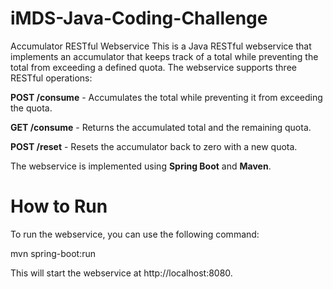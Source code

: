 # iMDS-Java-Coding-Challenge

Accumulator RESTful Webservice
This is a Java RESTful webservice that implements an accumulator that keeps track of a total while preventing the total from exceeding a defined quota. The webservice supports three RESTful operations:

**POST /consume** - Accumulates the total while preventing it from exceeding the quota.

**GET /consume** - Returns the accumulated total and the remaining quota.

**POST /reset** - Resets the accumulator back to zero with a new quota.

The webservice is implemented using **Spring Boot** and **Maven**.

# How to Run
To run the webservice, you can use the following command:

mvn spring-boot:run

This will start the webservice at http://localhost:8080.
